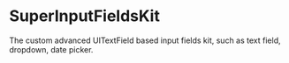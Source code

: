 # SuperInputFieldsKit
The custom advanced UITextField based input fields kit, such as text field, dropdown, date picker.
